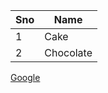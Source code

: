 Sno|Name
---|----
1|Cake
2|Chocolate


[Google](https://cf.shopee.ph/file/50a6fbdfc45c7b5b1fbd3d1197289e98)
